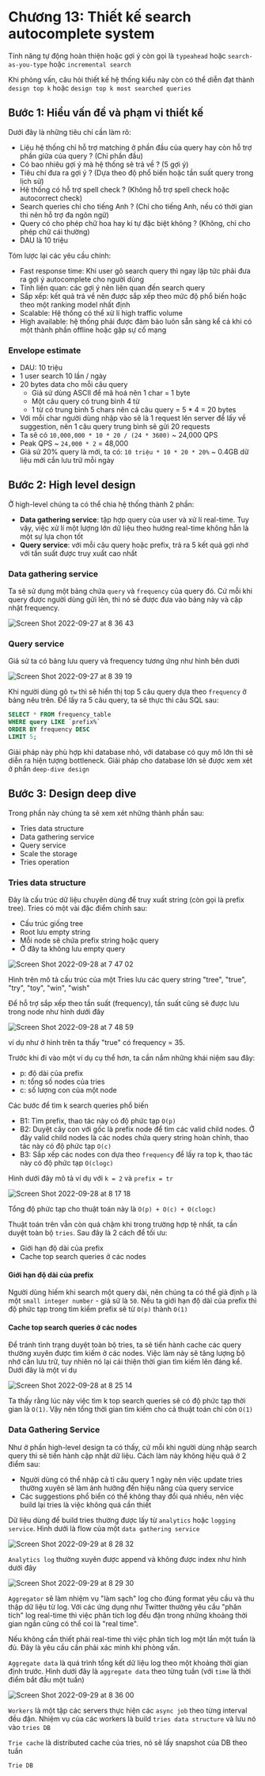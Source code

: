 # Chương 13: Thiết kế search autocomplete system

Tính năng tự động hoàn thiện hoặc gợi ý còn gọi là `typeahead` hoặc `search-as-you-type` hoặc `incremental search`

Khi phỏng vấn, câu hỏi thiết kế hệ thống kiểu này còn có thể diễn đạt thành `design top k` hoặc `design top k most searched queries`

## Bước 1: Hiểu vấn đề và phạm vi thiết kế

Dưới đây là những tiêu chí cần làm rõ:

- Liệu hệ thống chỉ hỗ trợ matching ở phần đầu của query hay còn hỗ trợ phần giữa của query ? (Chỉ phần đầu)
- Có bao nhiêu gợi ý mà hệ thống sẽ trả về ? (5 gợi ý)
- Tiêu chí đưa ra gợi ý ? (Dựa theo độ phổ biến hoặc tần suất query trong lịch sử)
- Hệ thống có hỗ trợ spell check ? (Không hỗ trợ spell check hoặc autocorrect check)
- Search queries chỉ cho tiếng Anh ? (Chỉ cho tiếng Anh, nếu có thời gian thì nên hỗ trợ đa ngôn ngữ)
- Query có cho phép chữ hoa hay kí tự đặc biệt không ? (Không, chỉ cho phép chữ cái thường)
- DAU là 10 triệu

Tóm lược lại các yêu cầu chính:

- Fast response time: Khi user gõ search query thì ngay lập tức phải đưa ra gợi ý autocomplete cho người dùng
- Tính liên quan: các gợi ý nên liên quan đến search query
- Sắp xếp: kết quả trả về nên được sắp xếp theo mức độ phổ biến hoặc theo một ranking model nhất định
- Scalable: Hệ thống có thể xử lí high traffic volume
- High available: hệ thống phải được đảm bảo luôn sẵn sàng kể cả khi có một thành phần offline hoặc gặp sự cố mạng

### Envelope estimate

- DAU: 10 triệu
- 1 user search 10 lần / ngày
- 20 bytes data cho mỗi câu query
  - Giả sử dùng ASCII để mã hoá nên 1 char = 1 byte
  - Một câu query có trung bình 4 từ
  - 1 từ có trung bình 5 chars nên cả câu query = 5 * 4 = 20 bytes
- Với mỗi char người dùng nhập vào sẽ là 1 request lên server để lấy về suggestion, nên 1 câu query trung bình sẽ gửi 20 requests
- Ta sẽ có `10,000,000 * 10 * 20 / (24 * 3600)` ~ 24,000 QPS
- Peak QPS ~ `24,000 * 2` = 48,000
- Giả sử 20% query là mới, ta có: `10 triệu * 10 * 20 * 20%` ~ 0.4GB dữ liệu mới cần lưu trữ mỗi ngày

## Bước 2: High level design

Ở high-level chúng ta có thể chia hệ thống thành 2 phần:

- **Data gathering service**: tập hợp query của user và xử lí real-time. Tuy vậy, việc xử lí một lượng lớn dữ liệu theo hướng real-time không hẳn là một sự lựa chọn tốt
- **Query service**: với mỗi câu query hoặc prefix, trả ra 5 kết quả gợi nhớ với tần suất được truy xuất cao nhất

### Data gathering service

Ta sẽ sử dụng một bảng chứa `query` và `frequency` của query đó. Cứ mỗi khi query được người dùng gửi lên, thì nó sẽ được đưa vào bảng này và cập nhật frequency.

![Screen Shot 2022-09-27 at 8 36 43](https://user-images.githubusercontent.com/15076665/192399076-106f71d6-2921-454f-9c89-ba438b558544.png)

### Query service

Giả sử ta có bảng lưu query và frequency tương ứng như hình bên dưới

![Screen Shot 2022-09-27 at 8 39 19](https://user-images.githubusercontent.com/15076665/192399293-bfe25292-d0c9-4036-8514-3b6c2dd8ae5a.png)

Khi người dùng gõ `tw` thì sẽ hiển thị top 5 câu query dựa theo `frequency` ở bảng nêu trên. Để lấy ra 5 câu query, ta sẽ thực thi câu SQL sau:

```SQL
SELECT * FROM frequency_table
WHERE query LIKE `prefix%`
ORDER BY frequency DESC
LIMIT 5;
```

Giải pháp này phù hợp khi database nhỏ, với database có quy mô lớn thì sẽ diễn ra hiện tượng bottleneck. Giải pháp cho database lớn sẽ được xem xét ở phần `deep-dive design`

## Bước 3: Design deep dive

Trong phần này chúng ta sẽ xem xét những thành phần sau:

- Tries data structure
- Data gathering service
- Query service
- Scale the storage
- Tries operation

### Tries data structure

Đây là cấu trúc dữ liệu chuyên dùng để truy xuất string (còn gọi là prefix tree). Tries có một vài đặc điểm chính sau:

- Cấu trúc giống tree
- Root lưu empty string
- Mỗi node sẽ chứa prefix string hoặc query
- Ở đây ta không lưu empty query

![Screen Shot 2022-09-28 at 7 47 02](https://user-images.githubusercontent.com/15076665/192650939-4d385ec0-dd5d-4f26-851f-1fd5cacf8469.png)

Hình trên mô tả cấu trúc của một Tries lưu các query string "tree", "true", "try", "toy", "win", "wish"

Để hỗ trợ sắp xếp theo tần suất (frequency), tần suất cũng sẽ được lưu trong node như hình dưới đây

![Screen Shot 2022-09-28 at 7 48 59](https://user-images.githubusercontent.com/15076665/192651163-881bdbc4-7d71-4769-9e5c-2546fba2e4a2.png)

ví dụ như ở hình trên ta thấy "true" có frequency = 35.

Trước khi đi vào một ví dụ cụ thể hơn, ta cần nắm những khái niệm sau đây:

- p: độ dài của prefix
- n: tổng số nodes của tries
- c: số lượng con của một node

Các bước để tìm k search queries phổ biến

- B1: Tìm prefix, thao tác này có độ phức tạp `O(p)`
- B2: Duyệt cây con với gốc là prefix node để tìm các valid child nodes. Ở đây valid child nodes là các nodes chứa query string hoàn chỉnh, thao tác này có độ phức tạp `O(c)`
- B3: Sắp xếp các nodes con dựa theo `frequency` để lấy ra top k, thao tác này có độ phức tạp `O(clogc)`

Hình dưới đây mô tả ví dụ với `k = 2` và `prefix = tr`

![Screen Shot 2022-09-28 at 8 17 18](https://user-images.githubusercontent.com/15076665/192653972-642bba1e-b1f8-4184-9b10-ac5144daae24.png)

Tổng độ phức tạp cho thuật toán này là `O(p) + O(c) + O(clogc)`

Thuật toán trên vẫn còn quá chậm khi trong trường hợp tệ nhất, ta cần duyệt toàn bộ `tries`. Sau đây là 2 cách để tối ưu:

- Giới hạn độ dài của prefix
- Cache top search queries ở các nodes

#### Giới hạn độ dài của prefix

Người dùng hiếm khi search một query dài, nên chúng ta có thể giả định `p` là một `small integer number` - giả sử là `50`. Nếu ta giới hạn độ dài của prefix thì độ phức tạp trong tìm kiếm prefix sẽ từ `O(p)` thành `O(1)`

#### Cache top search queries ở các nodes

Để tránh tình trạng duyệt toàn bộ tries, ta sẽ tiến hành cache các query thường xuyên được tìm kiếm ở các nodes. Việc làm này sẽ tăng lượng bộ nhớ cần lưu trữ, tuy nhiên nó lại cải thiện thời gian tìm kiếm lên đáng kể. Dưới đây là một ví dụ

![Screen Shot 2022-09-28 at 8 25 14](https://user-images.githubusercontent.com/15076665/192654713-4cf0c2bb-537a-4464-b48f-dc16132c111f.png)

Ta thấy rằng lúc này việc tìm k top search queries sẽ có độ phức tạp thời gian là `O(1)`. Vậy nên tổng thời gian tìm kiếm cho cả thuật toán chỉ còn `O(1)`

### Data Gathering Service

Như ở phần high-level design ta có thấy, cứ mỗi khi người dùng nhập search query thì sẽ tiến hành cập nhật dữ liệu. Cách làm này không hiệu quả ở 2 điểm sau:

- Người dùng có thể nhập cả tỉ câu query 1 ngày nên việc update tries thường xuyên sẽ làm ảnh hưởng đến hiệu năng của query service
- Các suggestions phổ biển có thể không thay đổi quá nhiều, nên việc build lại tries là việc không quá cần thiết

Dữ liệu dùng để build tries thường được lấy từ `analytics` hoặc `logging service`. Hình dưới là flow của một `data gathering service`

![Screen Shot 2022-09-29 at 8 28 32](https://user-images.githubusercontent.com/15076665/192905971-ede42886-919c-420e-b108-d309f9d98202.png)

`Analytics log` thường xuyên được append và không được index như hình dưới đây

![Screen Shot 2022-09-29 at 8 29 30](https://user-images.githubusercontent.com/15076665/192906155-797b16d8-60d1-4adc-a10b-75bedb5fa02d.png)

`Aggregator` sẽ làm nhiệm vụ "làm sạch" log cho đúng format yêu cầu và thu thập dữ liệu từ log.
Với các ứng dụng như Twitter thường yêu cầu "phân tích" log real-time thì việc phân tích log đều đặn trong những khoảng thời gian ngắn cũng có thể coi là "real time".

Nếu không cần thiết phải real-time thì việc phân tích log một lần một tuần là đủ. Đây là yêu cầu cần phải xác minh khi phỏng vấn.

`Aggregate data` là quá trình tổng kết dữ liệu log theo một khoảng thời gian định trước. Hình dưới đây là `aggregate data` theo từng tuần (với `time` là thời điểm bắt đầu một tuần)

![Screen Shot 2022-09-29 at 8 36 00](https://user-images.githubusercontent.com/15076665/192906715-9361b2c7-16f5-4a08-bcc8-e6988b2edabe.png)

`Workers` là một tập các servers thực hiện các `async job` theo từng interval đều đặn. Nhiệm vụ của các workers là build `tries data structure` và lưu nó vào `tries DB`

`Trie cache` là distributed cache của tries, nó sẽ lấy snapshot của DB theo tuần

`Trie DB`
